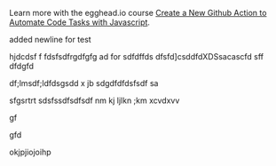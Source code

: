 Learn more with the egghead.io course  [Create a New Github Action to Automate Code Tasks with Javascript](https://egghead.io/playlists/create-a-new-github-action-to-automate-code-tasks-with-javascript-f1e9?af=atzgap).

added newline for test


hjdcdsf
f
fdsfsdfrgdfgfg
ad for sdfdffds
dfsfd]csddfdXDSsacascfd
sff
dfdgfd

df;lmsdf;ldfdsgsdd
x jb
sdgdfdfdsfsdf
sa

sfgsrtrt
sdsfssdfsdfsdf
nm kj  ljlkn ;km
xcvdxvv

gf

gfd



okjpjiojoihp
